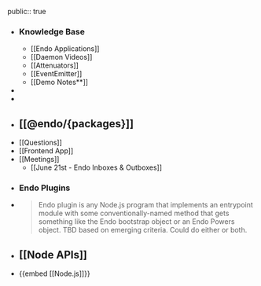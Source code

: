 public:: true

- ### Knowledge Base
	- [[Endo Applications]]
	- [[Daemon Videos]]
	- [[Attenuators]]
	- [[EventEmitter]]
	- [[Demo Notes**]]
-
-
- ## [[@endo/{packages}]]
- [[Questions]]
- [[Frontend App]]
- [[Meetings]]
	- [[June 21st - Endo Inboxes & Outboxes]]
- ### Endo Plugins
- > Endo plugin is any Node.js program that implements an entrypoint module with some conventionally-named method that gets something like the Endo bootstrap object or an Endo Powers object. TBD based on emerging criteria. Could do either or both.
- ## [[Node APIs]]
- {{embed [[Node.js]]}}